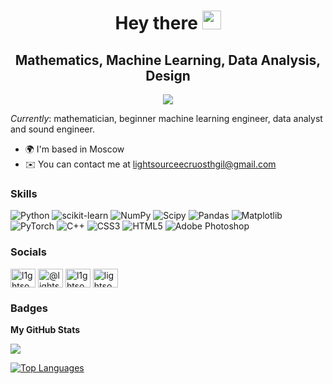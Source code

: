 <div id="header" align="center">
  <h1>
    Hey there
    <img src="https://media.giphy.com/media/v1.Y2lkPTc5MGI3NjExaWhjbDJpYjVyODlzbWMzc2Fvb2dyMjl5dG8ydDg4Z2hkamhoYmswZSZlcD12MV9pbnRlcm5hbF9naWZfYnlfaWQmY3Q9Zw/hi2kPofVMW70k/giphy.gif" width="30px"/>
  </h1>
  <h2>
    Mathematics, Machine Learning, Data Analysis, Design
  </h2>
</div>

<div align="center">
  <img src="https://media.giphy.com/media/v1.Y2lkPTc5MGI3NjExOHNnamFoYWwwa2p5Z2VqaXR4bmVwZ2k0dGxmMHhyaWJlcGF1bzNzaiZlcD12MV9pbnRlcm5hbF9naWZfYnlfaWQmY3Q9Zw/SnVZO1N0Wo6u4/giphy.gif" style="max-width: 120%; height: auto;"/>
  <p></p>
</div>

<i>Currently</i>: mathematician, beginner machine learning engineer, data analyst and sound engineer.

*   🌍  I'm based in Moscow
*   ✉️  You can contact me at [lightsourceecruosthgil@gmail.com](mailto:lightsourceecruosthgil@gmail.com)

### Skills 

![Python](https://img.shields.io/badge/python-000000?style=for-the-badge&logo=python&logoColor=ffffff) 
![scikit-learn](https://img.shields.io/badge/scikit--learn-%23000000.svg?style=for-the-badge&logo=scikit-learn&logoColor=white) 
![NumPy](https://img.shields.io/badge/numpy-%23000000.svg?style=for-the-badge&logo=numpy&logoColor=white) 
![Scipy](https://img.shields.io/badge/SciPy-%23000000.svg?style=for-the-badge&logo=scipy&logoColor=white) 
![Pandas](https://img.shields.io/badge/pandas-%23000000.svg?style=for-the-badge&logo=pandas&logoColor=white)
![Matplotlib](https://img.shields.io/badge/Matplotlib-%23000000.svg?style=for-the-badge&logo=Matplotlib&logoColor=white) 
![PyTorch](https://img.shields.io/badge/PyTorch-%23000000.svg?style=for-the-badge&logo=PyTorch&logoColor=white) 
![C++](https://img.shields.io/badge/c++-%23000000.svg?style=for-the-badge&logo=c%2B%2B&logoColor=white) 
![CSS3](https://img.shields.io/badge/css3-%23000000.svg?style=for-the-badge&logo=css3&logoColor=white)
![HTML5](https://img.shields.io/badge/html5-%23000000.svg?style=for-the-badge&logo=html5&logoColor=white) 
![Adobe Photoshop](https://img.shields.io/badge/adobe%20photoshop-%23000000.svg?style=for-the-badge&logo=adobe%20photoshop&logoColor=white)

### Socials

<p align="left">
<a href="https://kaggle.com/l1ghtsource" target="blank"><img align="center" src="https://raw.githubusercontent.com/rahuldkjain/github-profile-readme-generator/master/src/images/icons/Social/kaggle.svg" alt="l1ghtsource" height="30" width="40" /></a>
<a href="https://medium.com/@lightsource" target="blank"><img align="center" src="https://raw.githubusercontent.com/rahuldkjain/github-profile-readme-generator/master/src/images/icons/Social/medium.svg" alt="@lightsource" height="30" width="40" /></a>
<a href="https://www.youtube.com/chanel/UCUT6M4HZMA5osgXNf2_SiRA" target="blank"><img align="center" src="https://raw.githubusercontent.com/rahuldkjain/github-profile-readme-generator/master/src/images/icons/Social/youtube.svg" alt="l1ghtsource" height="30" width="40" /></a>
<a href="https://stackoverflow.com/users/lightsource" target="blank"><img align="center" src="https://raw.githubusercontent.com/rahuldkjain/github-profile-readme-generator/master/src/images/icons/Social/stack-overflow.svg" alt="lightsource" height="30" width="40" /></a>
</p>
                  


### Badges

<b>My GitHub Stats</b>

<a href="http://www.github.com/l1ghtsource"><img src="https://github-readme-streak-stats.herokuapp.com/?user=l1ghtsource&stroke=000000&background=ffffff&ring=0891b2&fire=0891b2&currStreakNum=000000&currStreakLabel=0891b2&sideNums=000000&sideLabels=000000&dates=000000&hide_border=true" /></a>

<a href="https://github.com/l1ghtsource" align="left"><img src="https://github-readme-stats.vercel.app/api/top-langs/?username=l1ghtsource&langs_count=10&title_color=0891b2&text_color=000000&icon_color=0891b2&bg_color=ffffff&hide_border=true&locale=en&custom_title=Top%20%Languages" alt="Top Languages" /></a>


